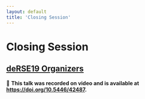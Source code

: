 ```yaml
---
layout: default
title: 'Closing Session'
---
```


# Closing Session

## [deRSE19 Organizers](../../speaker/JR7ZCK/)

🎥 **This talk was recorded on video and is available at <https://doi.org/10.5446/42487>.**